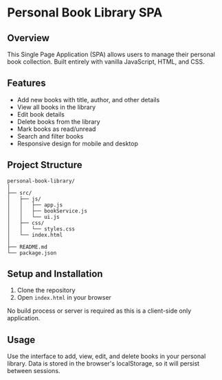 # Personal Book Library SPA

## Overview
This Single Page Application (SPA) allows users to manage their personal book collection. Built entirely with vanilla JavaScript, HTML, and CSS.

## Features
- Add new books with title, author, and other details
- View all books in the library
- Edit book details
- Delete books from the library
- Mark books as read/unread
- Search and filter books
- Responsive design for mobile and desktop

## Project Structure
```
personal-book-library/
│
├── src/
│   ├── js/
│   │   ├── app.js
│   │   ├── bookService.js
│   │   └── ui.js
│   ├── css/
│   │   └── styles.css
│   └── index.html
│
├── README.md
└── package.json
```

## Setup and Installation
1. Clone the repository
2. Open `index.html` in your browser

No build process or server is required as this is a client-side only application.

## Usage
Use the interface to add, view, edit, and delete books in your personal library. Data is stored in the browser's localStorage, so it will persist between sessions.
